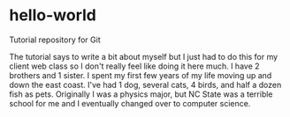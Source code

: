 # hello-world
Tutorial repository for Git

The tutorial says to write a bit about myself but I just had to do this for my client web class so I don't really feel like doing it here much. I have 2 brothers and 1 sister. I spent my first few years of my life moving up and down the east coast. I've had 1 dog, several cats, 4 birds, and half a dozen fish as pets. Originally I was a physics major, but NC State was a terrible school for me and I eventually changed over to computer science.
